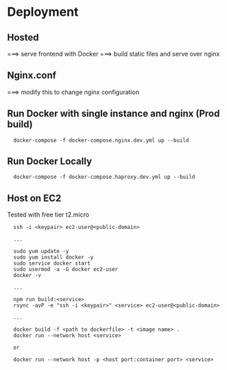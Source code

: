 # Deployment

## Hosted

  ===> serve frontend with Docker
    ===> build static files and serve over nginx

##  Nginx.conf

  ===> modify this to change nginx configuration

## Run Docker with single instance and nginx (Prod build)

```
  docker-compose -f docker-compose.nginx.dev.yml up --build
```

## Run Docker Locally

```
  docker-compose -f docker-compose.haproxy.dev.yml up --build
```

## Host on EC2

Tested with free tier t2.micro

```
  ssh -i <keypair> ec2-user@<public-domain>

  ...

  sudo yum update -y
  sudo yum install docker -y
  sudo service docker start
  sudo usermod -a -G docker ec2-user
  docker -v

  ...

  npm run build:<service>
  rsync -avP -e "ssh -i <keypair>" <service> ec2-user@<public-domain>

  ...

  docker build -f <path to dockerfile> -t <image name> .  
  docker run --network host <service> 
  
  or

  docker run --network host -p <host port:container port> <service>
```